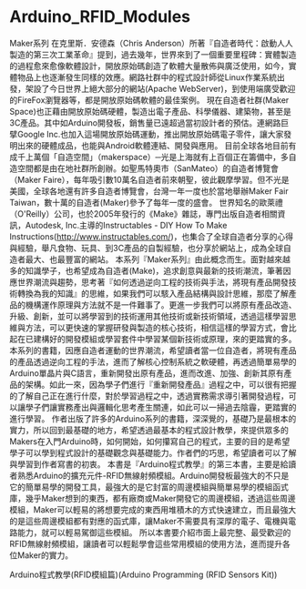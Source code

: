 # Arduino_RFID_Modules

Maker系列
在克里斯．安德森（Chris Anderson）所著『自造者時代：啟動人人製造的第三次工業革命』提到，過去幾年，世界來到了一個重要里程碑：實體製造的過程愈來愈像軟體設計，開放原始碼創造了軟體大量散佈與廣泛使用，如今，實體物品上也逐漸發生同樣的效應。網路社群中的程式設計師從Linux作業系統出發，架設了今日世界上絕大部分的網站(Apache WebServer)，到使用端廣受歡迎的FireFox瀏覽器等，都是開放原始碼軟體的最佳案例。
現在自造者社群(Maker Space)也正藉由開放原始碼硬體，製造出電子產品、科學儀器、建築物，甚至是3C產品。其中如Arduino開發板，銷售量已遠超過當初設計者的預估。連網路巨擘Google Inc.也加入這場開放原始碼運動，推出開放原始碼電子零件，讓大家發明出來的硬體成品，也能與Android軟體連結、開發與應用。
目前全球各地目前有成千上萬個「自造空間」（makerspace）─光是上海就有上百個正在籌備中，多自造空間都是由在地社群所創辦。如聖馬特奧市（SanMateo）的自造者博覽會（Maker Faire），每年吸引數10萬名自造者前來朝聖，彼此觀摩學習。但不光是美國，全球各地還有許多自造者博覽會，台灣一年一度也於當地舉辦Maker Fair Taiwan，數十萬的自造者(Maker)參予了每年一度的盛會。
世界知名的歐萊禮（O'Reilly）公司，也於2005年發行的《Make》雜誌，專門出版自造者相關資訊，Autodesk, Inc.主導的Instructables - DIY How To Make Instructions(http://www.instructables.com/)，也集合了全球自造者分享的心得與經驗，舉凡食物、玩具、到3C產品的自製經驗，也分享於網站上，成為全球自造者最大、也最豐富的網站。
本系列『Maker系列』由此概念而生。面對越來越多的知識學子，也希望成為自造者(Make)，追求創意與最新的技術潮流，筆著因應世界潮流與趨勢，思考著『如何透過逆向工程的技術與手法，將現有產品開發技術轉換為我的知識』的思維，如果我們可以駭入產品結構與設計思維，那麼了解產品的機構運作原理與方法就不是一件難事了。更進一步我們可以將原有產品改造、升級、創新，並可以將學習到的技術運用其他技術或新技術領域，透過這樣學習思維與方法，可以更快速的掌握研發與製造的核心技術，相信這樣的學習方式，會比起在已建構好的開發模組或學習套件中學習某個新技術或原理，來的更踏實的多。
本系列的書籍，因應自造者運動的世界潮流，希望讀者當一位自造者，將現有產品的產品透過逆向工程的手法，進而了解核心控制系統之軟硬體，再透過簡單易學的Arduino單晶片與C語言，重新開發出原有產品，進而改進、加強、創新其原有產品的架構。如此一來，因為學子們進行『重新開發產品』過程之中，可以很有把握的了解自己正在進行什麼，對於學習過程之中，透過實務需求導引著開發過程，可以讓學子們讓實務產出與邏輯化思考產生關連，如此可以一掃過去陰霾，更踏實的進行學習。
作者出版了許多的Arduino系列的書籍，深深覺的，基礎乃是最根本的實力，所以回到最基礎的地方，希望透過最基本的程式設計教學，來提供眾多的Makers在入門Arduino時，如何開始，如何攥寫自己的程式，主要的目的是希望學子可以學到程式設計的基礎觀念與基礎能力。作者們的巧思，希望讀者可以了解與學習到作者寫書的初衷。
本書是『Arduino程式教學』的第三本書，主要是給讀者熟悉Arduino的擴充元件-RFID無線射頻模組。Arduino開發板最強大的不只是它的簡單易學的開發工具，最強大的是它封富的周邊模組與簡單易學的模組函式庫，幾乎Maker想到的東西，都有廠商或Maker開發它的周邊模組，透過這些周邊模組，Maker可以輕易的將想要完成的東西用堆積木的方式快速建立，而且最強大的是這些周邊模組都有對應的函式庫，讓Maker不需要具有深厚的電子、電機與電路能力，就可以輕易駕御這些模組。
所以本書要介紹市面上最完整、最受歡迎的RFID無線射頻模組，讓讀者可以輕鬆學會這些常用模組的使用方法，進而提升各位Maker的實力。



Arduino程式教學(RFID模組篇)(Arduino Programming (RFID Sensors Kit))
